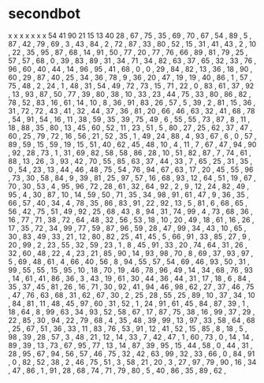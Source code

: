 # secondbot
x
x
x
x
x
x
x
54
41
90
21
15
13
40
28 ,
67 ,
75 ,
35 ,
69 ,
70 ,
67 ,
54 ,
89 ,
5 ,
87 ,
42 ,
79 ,
69 ,
3 ,
43 ,
84 ,
2 ,
72 ,
87 ,
33 ,
80 ,
52 ,
15 ,
31 ,
41 ,
43 ,
2 ,
10 ,
22 ,
35 ,
95 ,
87 ,
68 ,
14 ,
91 ,
50 ,
77 ,
20 ,
77 ,
76 ,
66 ,
89 ,
81 ,
79 ,
25 ,
57 ,
57 ,
68 ,
0 ,
39 ,
83 ,
89 ,
31 ,
34 ,
71 ,
34 ,
82 ,
63 ,
37 ,
65 ,
32 ,
33 ,
76 ,
96 ,
60 ,
40 ,
44 ,
14 ,
96 ,
95 ,
41 ,
68 ,
0 ,
0 ,
29 ,
84 ,
82 ,
13 ,
36 ,
18 ,
90 ,
60 ,
29 ,
87 ,
40 ,
25 ,
34 ,
36 ,
78 ,
9 ,
36 ,
20 ,
47 ,
19 ,
19 ,
40 ,
86 ,
1 ,
57 ,
75 ,
48 ,
2 ,
24 ,
1 ,
48 ,
31 ,
54 ,
49 ,
72 ,
73 ,
15 ,
71 ,
22 ,
0 ,
83 ,
61 ,
37 ,
92 ,
13 ,
93 ,
87 ,
50 ,
77 ,
39 ,
80 ,
38 ,
10 ,
33 ,
23 ,
44 ,
75 ,
33 ,
80 ,
86 ,
82 ,
78 ,
52 ,
83 ,
16 ,
61 ,
14 ,
10 ,
8 ,
36 ,
91 ,
83 ,
26 ,
57 ,
5 ,
39 ,
2 ,
81 ,
15 ,
36 ,
31 ,
72 ,
72 ,
43 ,
41 ,
32 ,
44 ,
37 ,
36 ,
81 ,
20 ,
66 ,
46 ,
63 ,
32 ,
41 ,
68 ,
78 ,
54 ,
91 ,
54 ,
16 ,
11 ,
38 ,
59 ,
35 ,
39 ,
75 ,
49 ,
6 ,
55 ,
55 ,
73 ,
87 ,
8 ,
11 ,
18 ,
88 ,
35 ,
80 ,
13 ,
45 ,
60 ,
52 ,
11 ,
23 ,
51 ,
5 ,
80 ,
27 ,
25 ,
62 ,
37 ,
47 ,
60 ,
25 ,
79 ,
72 ,
16 ,
56 ,
21 ,
52 ,
35 ,
1 ,
49 ,
24 ,
88 ,
4 ,
93 ,
67 ,
6 ,
0 ,
57 ,
89 ,
59 ,
15 ,
59 ,
19 ,
15 ,
51 ,
40 ,
62 ,
45 ,
48 ,
10 ,
4 ,
11 ,
7 ,
67 ,
47 ,
94 ,
90 ,
92 ,
28 ,
73 ,
1 ,
31 ,
69 ,
82 ,
58 ,
58 ,
86 ,
28 ,
10 ,
51 ,
82 ,
87 ,
7 ,
74 ,
61 ,
88 ,
13 ,
26 ,
3 ,
93 ,
42 ,
70 ,
55 ,
85 ,
63 ,
37 ,
44 ,
33 ,
7 ,
65 ,
25 ,
31 ,
35 ,
0 ,
54 ,
23 ,
13 ,
44 ,
46 ,
48 ,
75 ,
54 ,
76 ,
94 ,
67 ,
63 ,
17 ,
20 ,
45 ,
55 ,
96 ,
73 ,
30 ,
58 ,
84 ,
9 ,
39 ,
81 ,
25 ,
97 ,
57 ,
16 ,
68 ,
93 ,
12 ,
64 ,
51 ,
19 ,
67 ,
70 ,
30 ,
53 ,
4 ,
95 ,
96 ,
72 ,
28 ,
61 ,
32 ,
64 ,
92 ,
2 ,
9 ,
12 ,
24 ,
82 ,
49 ,
95 ,
4 ,
30 ,
87 ,
10 ,
14 ,
59 ,
50 ,
71 ,
35 ,
34 ,
98 ,
91 ,
61 ,
47 ,
9 ,
36 ,
35 ,
66 ,
57 ,
40 ,
34 ,
4 ,
78 ,
35 ,
86 ,
83 ,
91 ,
22 ,
92 ,
13 ,
5 ,
81 ,
6 ,
68 ,
65 ,
56 ,
42 ,
75 ,
51 ,
49 ,
92 ,
25 ,
68 ,
43 ,
8 ,
94 ,
31 ,
74 ,
99 ,
4 ,
73 ,
68 ,
36 ,
16 ,
77 ,
71 ,
38 ,
72 ,
64 ,
48 ,
32 ,
56 ,
53 ,
18 ,
10 ,
20 ,
49 ,
18 ,
61 ,
16 ,
26 ,
17 ,
35 ,
72 ,
34 ,
99 ,
77 ,
59 ,
87 ,
96 ,
59 ,
28 ,
47 ,
99 ,
34 ,
43 ,
10 ,
65 ,
30 ,
83 ,
49 ,
33 ,
21 ,
12 ,
80 ,
82 ,
25 ,
41 ,
45 ,
5 ,
66 ,
91 ,
33 ,
85 ,
27 ,
9 ,
20 ,
99 ,
2 ,
23 ,
55 ,
32 ,
59 ,
23 ,
1 ,
8 ,
45 ,
91 ,
33 ,
20 ,
74 ,
64 ,
31 ,
26 ,
32 ,
60 ,
48 ,
22 ,
4 ,
23 ,
21 ,
85 ,
90 ,
14 ,
93 ,
98 ,
70 ,
8 ,
69 ,
37 ,
93 ,
97 ,
5 ,
69 ,
48 ,
61 ,
4 ,
66 ,
40 ,
56 ,
8 ,
94 ,
55 ,
57 ,
54 ,
69 ,
46 ,
93 ,
50 ,
31 ,
99 ,
55 ,
55 ,
15 ,
95 ,
10 ,
18 ,
70 ,
19 ,
46 ,
78 ,
96 ,
49 ,
14 ,
34 ,
68 ,
76 ,
93 ,
14 ,
61 ,
41 ,
86 ,
36 ,
3 ,
43 ,
19 ,
61 ,
30 ,
44 ,
36 ,
44 ,
31 ,
17 ,
18 ,
6 ,
84 ,
35 ,
37 ,
45 ,
81 ,
26 ,
16 ,
71 ,
30 ,
92 ,
41 ,
94 ,
46 ,
98 ,
62 ,
27 ,
37 ,
46 ,
75 ,
47 ,
76 ,
63 ,
68 ,
31 ,
62 ,
67 ,
30 ,
2 ,
25 ,
28 ,
55 ,
25 ,
89 ,
10 ,
37 ,
34 ,
10 ,
84 ,
81 ,
11 ,
48 ,
45 ,
97 ,
60 ,
31 ,
52 ,
1 ,
24 ,
91 ,
61 ,
45 ,
84 ,
87 ,
39 ,
1 ,
18 ,
64 ,
8 ,
99 ,
63 ,
34 ,
93 ,
52 ,
58 ,
67 ,
17 ,
87 ,
75 ,
38 ,
16 ,
99 ,
37 ,
29 ,
22 ,
85 ,
30 ,
94 ,
22 ,
79 ,
68 ,
4 ,
35 ,
48 ,
39 ,
99 ,
13 ,
97 ,
33 ,
58 ,
64 ,
68 ,
25 ,
67 ,
51 ,
36 ,
33 ,
11 ,
83 ,
76 ,
53 ,
91 ,
12 ,
41 ,
52 ,
15 ,
85 ,
8 ,
18 ,
5 ,
98 ,
39 ,
28 ,
57 ,
3 ,
48 ,
21 ,
12 ,
14 ,
33 ,
7 ,
42 ,
47 ,
1 ,
60 ,
73 ,
0 ,
14 ,
14 ,
89 ,
39 ,
13 ,
73 ,
67 ,
95 ,
77 ,
13 ,
14 ,
87 ,
39 ,
95 ,
15 ,
44 ,
58 ,
0 ,
44 ,
31 ,
28 ,
95 ,
67 ,
94 ,
56 ,
57 ,
46 ,
75 ,
32 ,
42 ,
63 ,
99 ,
32 ,
33 ,
66 ,
0 ,
84 ,
91 ,
0 ,
82 ,
52 ,
38 ,
2 ,
46 ,
75 ,
51 ,
3 ,
58 ,
21 ,
20 ,
3 ,
27 ,
97 ,
79 ,
90 ,
16 ,
34 ,
47 ,
86 ,
1 ,
91 ,
28 ,
68 ,
74 ,
71 ,
79 ,
80 ,
5 ,
40 ,
86 ,
35 ,
89 ,
62 ,
